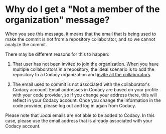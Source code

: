 # Why do I get a "Not a member of the organization" message?

When you see this message, it means that the email that is being used to
make the commit is not from a repository collaborator, and so we cannot
analyze the commit.

There may be different reasons for this to happen:

1.  That user has not been invited to join the organization. When you
    have multiple collaborators in a repository, the ideal scenario is
    to add the repository to a Codacy organization and [invite all the
    collaborators](https://support.codacy.com/hc/en-us/articles/360009340553-Creating-and-managing-teams#h.d20ci87op3zp).  
      
2.  The email used to commit is not associated with the collaborator's
    Codacy account. Email addresses in Codacy are based on your profile
    with your code provider, so if you change your address there, this
    will reflect in your Codacy account. Once you change the information
    in the code provider, please log out and log in again from Codacy.

Please note that *.local* emails are not able to be added to Codacy. In
this case, please use the email address that is already associated with
your Codacy account. 

 

 

 
